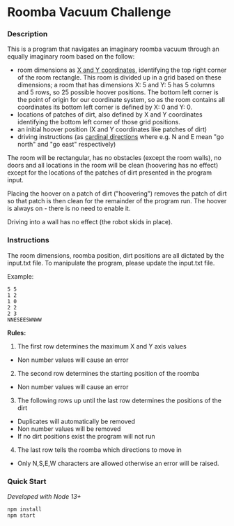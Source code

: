 # Roomba Vacuum Challenge

### **Description**

This is a program that navigates an imaginary roomba vacuum through an equally imaginary room based on the follow:

* room dimensions as [X and Y coordinates](https://en.wikipedia.org/wiki/Cartesian_coordinate_system), identifying the top right corner of the room rectangle. This room is divided up in a grid based on these dimensions; a room that has dimensions X: 5 and Y: 5 has 5 columns and 5 rows, so 25 possible hoover positions. The bottom left corner is the point of origin for our coordinate system, so as the room contains all coordinates its bottom left corner is defined by X: 0 and Y: 0.
* locations of patches of dirt, also defined by X and Y coordinates identifying the bottom left corner of those grid positions.
* an initial hoover position (X and Y coordinates like patches of dirt)
* driving instructions (as [cardinal directions](https://en.wikipedia.org/wiki/Cardinal_direction) where e.g. N and E mean "go north" and "go east" respectively)

The room will be rectangular, has no obstacles (except the room walls), no doors and all locations in the room will be clean (hoovering has no effect) except for the locations of the patches of dirt presented in the program input.

Placing the hoover on a patch of dirt ("hoovering") removes the patch of dirt so that patch is then clean for the remainder of the program run. The hoover is always on - there is no need to enable it.

Driving into a wall has no effect (the robot skids in place).

### **Instructions**

The room dimensions, roomba position, dirt positions are all dictated by the input.txt file. To manipulate the program, please update the input.txt file. 

Example:

```
5 5
1 2
1 0
2 2
2 3
NNESEESWNWW
```
**Rules:**

1. The first row determines the maximum X and Y axis values
- Non number values will cause an error

2. The second row determines the starting position of the roomba
- Non number values will cause an error

3. The following rows up until the last row determines the positions of the dirt
- Duplicates will automatically be removed
- Non number values will be removed
- If no dirt positions exist the program will not run

4. The last row tells the roomba which directions to move in 
- Only N,S,E,W characters are allowed otherwise an error will be raised.

### **Quick Start**
*Developed with Node 13+*
```
npm install
npm start
```




